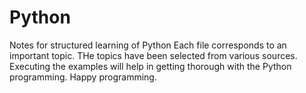 # Python
Notes for structured learning of Python
Each file corresponds to an important topic. THe topics have been selected from various sources. Executing the examples will help in getting thorough with the Python programming. 
Happy programming. 
